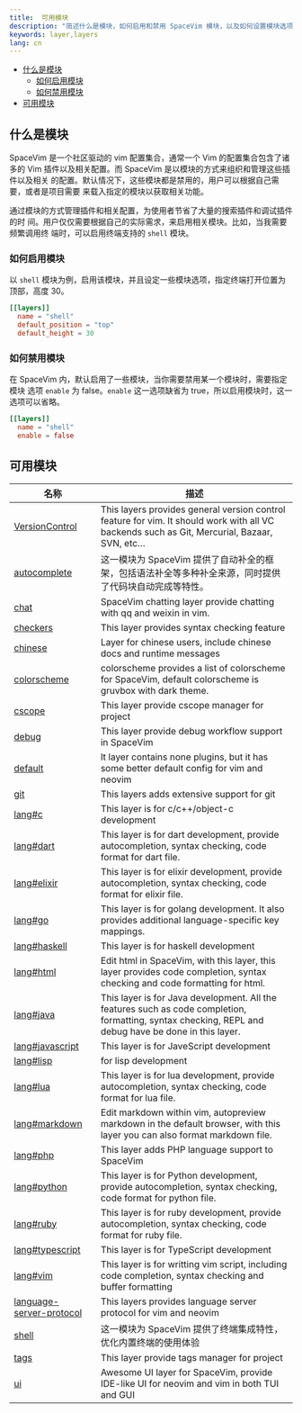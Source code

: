 ```yaml
---
title:  可用模块
description: "简述什么是模块，如何启用和禁用 SpaceVim 模块，以及如何设置模块选项。并罗列出 SpaceVim 中所有内置的模块。"
keywords: layer,layers
lang: cn
---
```


<!-- vim-markdown-toc GFM -->

- [什么是模块](#什么是模块)
  - [如何启用模块](#如何启用模块)
  - [如何禁用模块](#如何禁用模块)
- [可用模块](#可用模块)

<!-- vim-markdown-toc -->

## 什么是模块

SpaceVim 是一个社区驱动的 vim 配置集合，通常一个 Vim 的配置集合包含了诸多的
Vim 插件以及相关配置。而 SpaceVim 是以模块的方式来组织和管理这些插件以及相关
的配置。默认情况下，这些模块都是禁用的，用户可以根据自己需要，或者是项目需要
来载入指定的模块以获取相关功能。

通过模块的方式管理插件和相关配置，为使用者节省了大量的搜索插件和调试插件的时
间。用户仅仅需要根据自己的实际需求，来启用相关模块。比如，当我需要频繁调用终
端时，可以启用终端支持的 `shell` 模块。

### 如何启用模块

以 `shell` 模块为例，启用该模块，并且设定一些模块选项，指定终端打开位置为
顶部，高度 30。

```toml
[[layers]]
  name = "shell"
  default_position = "top"
  default_height = 30
```

### 如何禁用模块

在 SpaceVim 内，默认启用了一些模块，当你需要禁用某一个模块时，需要指定模块
选项 `enable` 为 false。`enable` 这一选项缺省为 true，所以启用模块时，这一
选项可以省略。

```toml
[[layers]]
  name = "shell"
  enable = false
```

<!-- 更新模块列表 call SpaceVim#dev#layers#updateCn() -->

<!-- SpaceVim layer cn list start -->

## 可用模块

| 名称                                                  | 描述                                                                                                                                                  |
| ----------------------------------------------------- | ----------------------------------------------------------------------------------------------------------------------------------------------------- |
| [VersionControl](VersionControl/)                     | This layers provides general version control feature for vim. It should work with all VC backends such as Git, Mercurial, Bazaar, SVN, etc…           |
| [autocomplete](autocomplete/)                         | 这一模块为 SpaceVim 提供了自动补全的框架，包括语法补全等多种补全来源，同时提供了代码块自动完成等特性。                                                |
| [chat](chat/)                                         | SpaceVim chatting layer provide chatting with qq and weixin in vim.                                                                                   |
| [checkers](checkers/)                                 | This layer provides syntax checking feature                                                                                                           |
| [chinese](chinese/)                                   | Layer for chinese users, include chinese docs and runtime messages                                                                                    |
| [colorscheme](colorscheme/)                           | colorscheme provides a list of colorscheme for SpaceVim, default colorscheme is gruvbox with dark theme.                                              |
| [cscope](cscope/)                                     | This layer provide cscope manager for project                                                                                                         |
| [debug](debug/)                                       | This layer provide debug workflow support in SpaceVim                                                                                                 |
| [default](default/)                                   | lt layer contains none plugins, but it has some better default config for vim and neovim                                                              |
| [git](git/)                                           | This layers adds extensive support for git                                                                                                            |
| [lang#c](lang/c/)                                     | This layer is for c/c++/object-c development                                                                                                          |
| [lang#dart](lang/dart/)                               | This layer is for dart development, provide autocompletion, syntax checking, code format for dart file.                                               |
| [lang#elixir](lang/elixir/)                           | This layer is for elixir development, provide autocompletion, syntax checking, code format for elixir file.                                           |
| [lang#go](lang/go/)                                   | This layer is for golang development. It also provides additional language-specific key mappings.                                                     |
| [lang#haskell](lang/haskell/)                         | This layer is for haskell development                                                                                                                 |
| [lang#html](lang/html/)                               | Edit html in SpaceVim, with this layer, this layer provides code completion, syntax checking and code formatting for html.                            |
| [lang#java](lang/java/)                               | This layer is for Java development. All the features such as code completion, formatting, syntax checking, REPL and debug have be done in this layer. |
| [lang#javascript](lang/javascript/)                   | This layer is for JaveScript development                                                                                                              |
| [lang#lisp](lang/lisp/)                               | for lisp development                                                                                                                                  |
| [lang#lua](lang/lua/)                                 | This layer is for lua development, provide autocompletion, syntax checking, code format for lua file.                                                 |
| [lang#markdown](lang/markdown/)                       | Edit markdown within vim, autopreview markdown in the default browser, with this layer you can also format markdown file.                             |
| [lang#php](lang/php/)                                 | This layer adds PHP language support to SpaceVim                                                                                                      |
| [lang#python](lang/python/)                           | This layer is for Python development, provide autocompletion, syntax checking, code format for python file.                                           |
| [lang#ruby](lang/ruby/)                               | This layer is for ruby development, provide autocompletion, syntax checking, code format for ruby file.                                               |
| [lang#typescript](lang/typescript/)                   | This layer is for TypeScript development                                                                                                              |
| [lang#vim](lang/vim/)                                 | This layer is for writting vim script, including code completion, syntax checking and buffer formatting                                               |
| [language-server-protocol](language-server-protocol/) | This layers provides language server protocol for vim and neovim                                                                                      |
| [shell](shell/)                                       | 这一模块为 SpaceVim 提供了终端集成特性，优化内置终端的使用体验                                                                                        |
| [tags](tags/)                                         | This layer provide tags manager for project                                                                                                           |
| [ui](ui/)                                             | Awesome UI layer for SpaceVim, provide IDE-like UI for neovim and vim in both TUI and GUI                                                             |

<!-- SpaceVim layer cn list end -->

<!-- vim:set nowrap: -->
